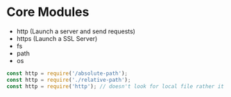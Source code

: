 # Core Modules
- http
  (Launch a server and send requests)
- https (Launch a SSL Server)
- fs 
- path
- os

```js
const http = require('/absolute-path');
const http = require('./relative-path');
const http = require('http'); // doesn't look for local file rather it looks for global module
```
